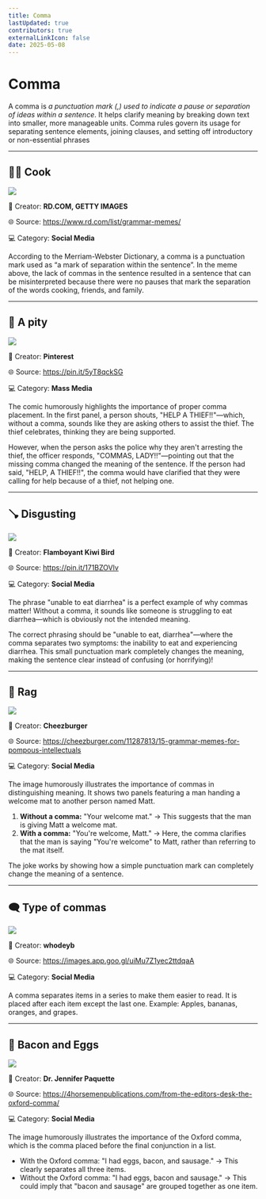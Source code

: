 ```yaml
---
title: Comma
lastUpdated: true
contributors: true
externalLinkIcon: false
date: 2025-05-08
---
```

# Comma

A comma is *a punctuation mark (,) used to indicate a pause or separation of ideas within a sentence*. It helps clarify meaning by breaking down text into smaller, more manageable units. Comma rules govern its usage for separating sentence elements, joining clauses, and setting off introductory or non-essential phrases

- - -

## 🧑‍🍳 Cook

![](/media/i-like-cooking-my-friends-and-my-family..jpg)

👥 Creator: **RD.COM, GETTY IMAGES**

🌐 S﻿ource: <https://www.rd.com/list/grammar-memes/>[](https://ph.pinterest.com/pin/53269208088893594/?fbclid=IwZXh0bgNhZW0CMTAAAR4wBDzby36dVIYdMTY3-gugbj6_EvLQOEcD_7Pi8d5k8QMnQWmfDb60_ude6A_aem_0FDlQWuLfHDNBeVSQpyFVw)

💻 Category: **Social Media**

According to the Merriam-Webster Dictionary, a comma is a punctuation mark used as “a mark of separation within the sentence”. In the meme above, the lack of commas in the sentence resulted in a sentence that can be misinterpreted because there were no pauses that mark the separation of the words cooking, friends, and family.

- - -

## 👝 A pity

![](https://i.pinimg.com/736x/22/51/f3/2251f3962fbb8c50fd9390f7de38ae3e.jpg)

👥 Creator: **Pinterest**

🌐 S﻿ource: <https://pin.it/5yT8qckSG>[](https://www.rd.com/list/grammar-memes/)[](https://ph.pinterest.com/pin/53269208088893594/?fbclid=IwZXh0bgNhZW0CMTAAAR4wBDzby36dVIYdMTY3-gugbj6_EvLQOEcD_7Pi8d5k8QMnQWmfDb60_ude6A_aem_0FDlQWuLfHDNBeVSQpyFVw)

💻 Category: **Mass Media**

The comic humorously highlights the importance of proper comma placement. In the first panel, a person shouts, "HELP A THIEF!!"—which, without a comma, sounds like they are asking others to assist the thief. The thief celebrates, thinking they are being supported.

However, when the person asks the police why they aren't arresting the thief, the officer responds, "COMMAS, LADY!!"—pointing out that the missing comma changed the meaning of the sentence. If the person had said, "HELP, A THIEF!!", the comma would have clarified that they were calling for help because of a thief, not helping one.

- - -

## 🪠 Disgusting

![](https://i.pinimg.com/736x/c0/19/ab/c019abccfdd91e486412e5ce715700b5.jpg)

👥 Creator: **Flamboyant Kiwi Bird**

🌐 S﻿ource: [](https://pin.it/5yT8qckSG)<https://pin.it/171BZOVlv>[](https://www.rd.com/list/grammar-memes/)[](https://ph.pinterest.com/pin/53269208088893594/?fbclid=IwZXh0bgNhZW0CMTAAAR4wBDzby36dVIYdMTY3-gugbj6_EvLQOEcD_7Pi8d5k8QMnQWmfDb60_ude6A_aem_0FDlQWuLfHDNBeVSQpyFVw)

💻 Category: **Social Media**

The phrase "unable to eat diarrhea" is a perfect example of why commas matter! Without a comma, it sounds like someone is struggling to eat diarrhea—which is obviously not the intended meaning.

The correct phrasing should be "unable to eat, diarrhea"—where the comma separates two symptoms: the inability to eat and experiencing diarrhea. This small punctuation mark completely changes the meaning, making the sentence clear instead of confusing (or horrifying)!

- - -

## 🧺 Rag

![](https://i.chzbgr.com/full/9476896000/h9E142B30/person-welcome-mat-thank-oda-matt-welcome-welcome-matt-matt-w-elcome-button)

👥 Creator: **Cheezburger**

🌐 S﻿ource: [](https://pin.it/5yT8qckSG)<https://cheezburger.com/11287813/15-grammar-memes-for-pompous-intellectuals>[](https://www.rd.com/list/grammar-memes/)[](https://ph.pinterest.com/pin/53269208088893594/?fbclid=IwZXh0bgNhZW0CMTAAAR4wBDzby36dVIYdMTY3-gugbj6_EvLQOEcD_7Pi8d5k8QMnQWmfDb60_ude6A_aem_0FDlQWuLfHDNBeVSQpyFVw)

💻 Category: **Social Media**

The image humorously illustrates the importance of commas in distinguishing meaning. It shows two panels featuring a man handing a welcome mat to another person named Matt.

1. **Without a comma:** "Your welcome mat." → This suggests that the man is giving Matt a welcome mat.
2. **With a comma:** "You're welcome, Matt." → Here, the comma clarifies that the man is saying "You're welcome" to Matt, rather than referring to the mat itself.

The joke works by showing how a simple punctuation mark can completely change the meaning of a sentence.

- - -

## 🗨️ Type of commas

![](https://preview.redd.it/8md8x6hnrw2z.jpg?width=640&crop=smart&auto=webp&s=8a6590e83136de5add1e194595cbe966440e1708)

👥 Creator: **whodeyb**

🌐 S﻿ource: [](https://pin.it/5yT8qckSG)<https://images.app.goo.gl/uiMu7Z1yec2ttdqaA>[](https://cheezburger.com/11287813/15-grammar-memes-for-pompous-intellectuals)[](https://www.rd.com/list/grammar-memes/)[](https://ph.pinterest.com/pin/53269208088893594/?fbclid=IwZXh0bgNhZW0CMTAAAR4wBDzby36dVIYdMTY3-gugbj6_EvLQOEcD_7Pi8d5k8QMnQWmfDb60_ude6A_aem_0FDlQWuLfHDNBeVSQpyFVw)

💻 Category: **Social Media**

A comma separates items in a series to make them easier to read. It is placed after each item except the last one. Example: Apples, bananas, oranges, and grapes.

- - -

## 🥓 Bacon and Eggs

![](https://lh3.googleusercontent.com/gekmhTW8Vg4oIcYhO8t8cxGOxEI-M5v5g4R3exnGVSJRYWKj5PqfJjOCJxrfHAhNI2M7inYPGtDd620L7JEl7leZ1SHfh6EDL4pWwCL2SPETdlyxrAqzIId7f5bubYoZhnhivKfwTOyonMjcDhZkH8k)

👥 Creator: **Dr. Jennifer Paquette**

🌐 S﻿ource: [](https://pin.it/5yT8qckSG)<https://4horsemenpublications.com/from-the-editors-desk-the-oxford-comma/>[](https://images.app.goo.gl/uiMu7Z1yec2ttdqaA)[](https://cheezburger.com/11287813/15-grammar-memes-for-pompous-intellectuals)[](https://www.rd.com/list/grammar-memes/)[](https://ph.pinterest.com/pin/53269208088893594/?fbclid=IwZXh0bgNhZW0CMTAAAR4wBDzby36dVIYdMTY3-gugbj6_EvLQOEcD_7Pi8d5k8QMnQWmfDb60_ude6A_aem_0FDlQWuLfHDNBeVSQpyFVw)

💻 Category: **Social Media**

The image humorously illustrates the importance of the Oxford comma, which is the comma placed before the final conjunction in a list.

* With the Oxford comma: "I had eggs, bacon, and sausage." → This clearly separates all three items.
* Without the Oxford comma: "I had eggs, bacon and sausage." → This could imply that "bacon and sausage" are grouped together as one item.